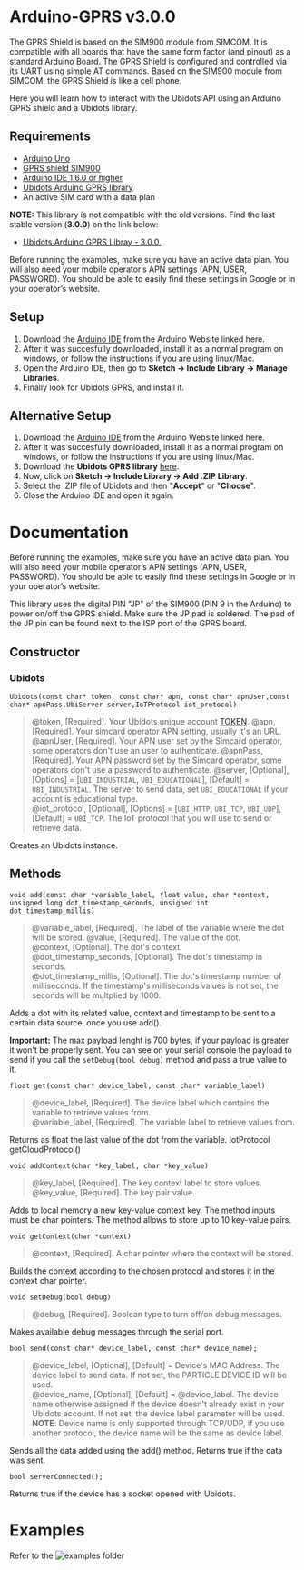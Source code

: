 # Arduino-GPRS v3.0.0

The GPRS Shield is based on the SIM900 module from SIMCOM. It is compatible with all boards that have the same form factor (and pinout) as a standard Arduino Board. The GPRS Shield is configured and controlled via its UART using simple AT commands. Based on the SIM900 module from SIMCOM, the GPRS Shield is like a cell phone. 

Here you will learn how to interact with the Ubidots API using an Arduino GPRS shield and a Ubidots library.

## Requirements

* [Arduino Uno](http://arduino.cc/en/Main/ArduinoBoardUno)
* [GPRS shield SIM900](http://www.seeedstudio.com/depot/GPRS-Shield-V20-p-1379.html)
* [Arduino IDE 1.6.0 or higher](https://www.arduino.cc/en/Main/Software)
* [Ubidots Arduino GPRS library](https://github.com/ubidots/ubidots-arduino-gprs/archive/master.zip)
* An active SIM card with a data plan 

**NOTE:** This library is not compatible with the old versions. Find the last stable version (**3.0.0**) on the link below:

* [Ubidots Arduino GPRS Libray - 3.0.0.](https://github.com/ubidots/ubidots-arduino-gprs/archive/3.0.0.zip)

Before running the examples, make sure you have an active data plan. You will also need your mobile operator’s APN settings (APN, USER, PASSWORD). You should be able to easily find these settings in Google or in your operator’s website.

## Setup
1. Download the [Arduino IDE](https://www.arduino.cc/en/Main/Software) from the Arduino Website linked here.
2. After it was succesfully downloaded, install it as a normal program on windows, or follow the instructions if you are using linux/Mac. 
3. Open the Arduino IDE, then go to **Sketch -> Include Library -> Manage Libraries**.
4. Finally look for Ubidots GPRS, and install it.

## Alternative Setup
1. Download the [Arduino IDE](https://www.arduino.cc/en/Main/Software) from the Arduino Website linked here.
2. After it was succesfully downloaded, install it as a normal program on windows, or follow the instructions if you are using linux/Mac. 
3. Download the **Ubidots GPRS library** [here](https://github.com/ubidots/ubidots-arduino-gprs/archive/master.zip).
4. Now, click on **Sketch -> Include Library -> Add .ZIP Library**.
5. Select the .ZIP file of Ubidots and then "**Accept**" or "**Choose**".
6. Close the Arduino IDE and open it again.

# Documentation

Before running the examples, make sure you have an active data plan. You will also need your mobile operator’s APN settings (APN, USER, PASSWORD). You should be able to easily find these settings in Google or in your operator’s website.

This library uses the digital PIN "JP" of the SIM900 (PIN 9 in the Arduino) to power on/off the GPRS shield. Make sure the JP pad is soldered. The pad of the JP pin can be found next to the ISP port of the GPRS board.

## Constructor

### Ubidots

```
Ubidots(const char* token, const char* apn, const char* apnUser,const char* apnPass,UbiServer server,IoTProtocol iot_protocol)
```
> @token, [Required]. Your Ubidots unique account [TOKEN](http://help.ubidots.com/user-guides/find-your-token-from-your-ubidots-account).
> @apn, [Required]. Your simcard operator APN setting, usually it's an URL.
> @apnUser, [Required]. Your APN user set by the Simcard operator, some operators don't use an user to authenticate.
> @apnPass, [Required].  Your APN password set by the Simcard operator, some operators don't use a password to authenticate.
> @server, [Optional], [Options] = [`UBI_INDUSTRIAL`, `UBI_EDUCATIONAL`], [Default] = `UBI_INDUSTRIAL`. The server to send data, set `UBI_EDUCATIONAL` if your account is educational type.  
> @iot_protocol, [Optional], [Options] = [`UBI_HTTP`, `UBI_TCP`, `UBI_UDP`], [Default] = `UBI_TCP`. The IoT protocol that you will use to send or retrieve data.

Creates an Ubidots instance.

## Methods

```
void add(const char *variable_label, float value, char *context, unsigned long dot_timestamp_seconds, unsigned int dot_timestamp_millis)
```

> @variable_label, [Required]. The label of the variable where the dot will be stored.
> @value, [Required]. The value of the dot.  
> @context, [Optional]. The dot's context.  
> @dot_timestamp_seconds, [Optional]. The dot's timestamp in seconds.  
> @dot_timestamp_millis, [Optional]. The dot's timestamp number of milliseconds. If the timestamp's milliseconds values is not set, the seconds will be multplied by 1000.

Adds a dot with its related value, context and timestamp to be sent to a certain data source, once you use add().

**Important:** The max payload lenght is 700 bytes, if your payload is greater it won't be properly sent. You can see on your serial console the payload to send if you call the `setDebug(bool debug)` method and pass a true value to it.

```
float get(const char* device_label, const char* variable_label)
```

> @device_label, [Required]. The device label which contains the variable to retrieve values from.  
> @variable_label, [Required]. The variable label to retrieve values from.

Returns as float the last value of the dot from the variable.
IotProtocol getCloudProtocol()

```
void addContext(char *key_label, char *key_value)
```

> @key_label, [Required]. The key context label to store values.  
> @key_value, [Required]. The key pair value.

Adds to local memory a new key-value context key. The method inputs must be char pointers. The method allows to store up to 10 key-value pairs.

```
void getContext(char *context)
```

> @context, [Required]. A char pointer where the context will be stored.

Builds the context according to the chosen protocol and stores it in the context char pointer.

```
void setDebug(bool debug)
```

> @debug, [Required]. Boolean type to turn off/on debug messages.

Makes available debug messages through the serial port.

```
bool send(const char* device_label, const char* device_name);
```

> @device_label, [Optional], [Default] = Device's MAC Address. The device label to send data. If not set, the PARTICLE DEVICE ID will be used.  
> @device_name, [Optional], [Default] = @device_label. The device name otherwise assigned if the device doesn't already exist in your Ubidots account. If not set, the device label parameter will be used. **NOTE**: Device name is only supported through TCP/UDP, if you use another protocol, the device name will be the same as device label.  

Sends all the data added using the add() method. Returns true if the data was sent.

```
bool serverConnected();
```
Returns true if the device has a socket opened with Ubidots.

# Examples

Refer to the ![examples](https://github.com/ubidots/ubidots-arduino-gprs/tree/master/examples) folder

